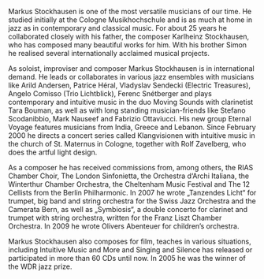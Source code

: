 Markus Stockhausen is one of the most versatile musicians of our time. He studied initially at the Cologne Musikhochschule and is as much at home in jazz as in contemporary and classical music. For about 25 years he collaborated closely with his father, the composer Karlheinz Stockhausen, who has composed many beautiful works for him. With his brother Simon he realised several internationally acclaimed musical projects.

As soloist, improviser and composer Markus Stockhausen is in international demand. He leads or collaborates in various jazz ensembles with musicians like Arild Andersen, Patrice Héral, Vladyslav Sendecki (Electric Treasures), Angelo Comisso (Trio Lichtblick), Ferenc Snétberger and plays contemporary and intuitive music in the duo Moving Sounds with clarinetist Tara Bouman, as well as with long standing musician-friends like Stefano Scodanibbio, Mark Nauseef and Fabrizio Ottaviucci. His new group Eternal Voyage features musicians from India, Greece and Lebanon. Since February 2000 he directs a concert series called Klangvisionen with intuitive music in the church of St. Maternus in Cologne, together with Rolf Zavelberg, who does the artful light design.

As a composer he has received commissions from, among others, the RIAS Chamber Choir, The London Sinfonietta, the Orchestra d‘Archi Italiana, the Winterthur Chamber Orchestra, the Cheltenham Music Festival and The 12 Cellists from the Berlin Philharmonic. In 2007 he wrote „Tanzendes Licht“ for trumpet, big band and string orchestra for the Swiss Jazz Orchestra and the Camerata Bern, as well as „Symbiosis“, a double concerto for clarinet and trumpet with string orchestra, written for the Franz Liszt Chamber Orchestra. In 2009 he wrote Olivers Abenteuer for children’s orchestra.

Markus Stockhausen also composes for film, teaches in various situations, including Intuitive Music and More and Singing and Silence has released or participated in more than 60 CDs until now. In 2005 he was the winner of the WDR jazz prize.